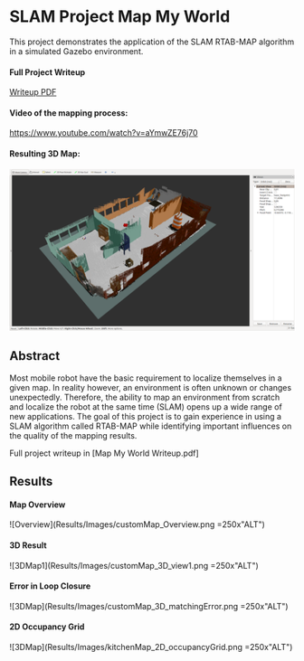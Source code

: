 # SLAM Project Map My World
This project demonstrates the application of the SLAM RTAB-MAP algorithm in a simulated Gazebo environment.

#### Full Project Writeup
[Writeup PDF](http://pioneerlabs.de/wp-content/uploads/2019/04/Map-My-World-Writeup.pdf)

#### Video of the mapping process:
https://www.youtube.com/watch?v=aYmwZE76j70

#### Resulting 3D Map:
![3DMap](Results/Images/customMap_3D_view2.png "ALT")

## Abstract
Most mobile robot have the basic requirement to localize themselves in a given map. In reality however, an environment is often unknown or changes unexpectedly. Therefore, the ability to map an environment from scratch and localize the robot at the same time (SLAM) opens up a wide range of new applications. The goal of this project is to gain experience in using a SLAM algorithm called RTAB-MAP while identifying important influences on the quality of the mapping results.

Full project writeup in [Map My World Writeup.pdf]

## Results
#### Map Overview
![Overview](Results/Images/customMap_Overview.png =250x"ALT")

#### 3D Result
![3DMap1](Results/Images/customMap_3D_view1.png =250x"ALT")

#### Error in Loop Closure
![3DMap](Results/Images/customMap_3D_matchingError.png =250x"ALT")

#### 2D Occupancy Grid
![3DMap](Results/Images/kitchenMap_2D_occupancyGrid.png =250x"ALT")
